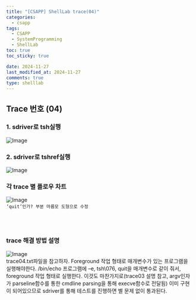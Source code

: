 ```yaml
---
title: "[CSAPP] ShellLab trace(04)"
categories:
  - csapp
tags:
  - CSAPP
  - SystemProgramming
  - ShellLab
toc: true
toc_sticky: true

date: 2024-11-27
last_modified_at: 2024-11-27
comments: true
type: shelllab
---
```






## Trace 번호 (04)

### 1. sdriver로 tsh실행
![Image](https://github.com/user-attachments/assets/4f8adf8e-294e-4554-9112-a664b7d417ab)

### 2. sdriver로 tshref실행
![Image](https://github.com/user-attachments/assets/92ae21c6-2e24-4773-98d8-e82ffcadea33)


### 각 trace 별 플로우 차트
![Image](https://github.com/user-attachments/assets/7cf105ab-0a25-4943-bb5b-c02f5bdbae1e)
<br>`‘quit’인가? 부분 마름모 도형으로 수정`

<br><br>

### trace 해결 방법 설명
![Image](https://github.com/user-attachments/assets/76580fe5-8651-4712-9865-65effe8f9931)
<br>trace04.txt파일을 참고하자. Foreground 작업 형태로 매개변수가 있는 프로그램을 실행해야한다.  /bin/echo 프로그램에 –e, tsh\076, quit을 매개변수로 같이 줘서, foreground 작업 형태로 실행한다.
이것도 마찬가지로(trace03 설명 참고, argv인자가 parseline함수를 통한 cmdline parsing을 통해 execve함수로 전달됨) 이미 구현이 되어있으므로 sdriver를 통해 테스트를 진행하면 별 문제 없이 통과된다.